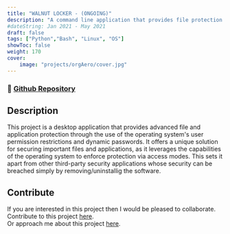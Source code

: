 ```yaml
---
title: "WALNUT LOCKER - (ONGOING)"
description: "A command line application that provides file protection through the use of the operating system's user permission modes. | Tech Stack: Python, Bash."
#dateString: Jan 2021 - May 2021
draft: false
tags: ["Python","Bash", "Linux", "OS"]
showToc: false
weight: 170
cover:
    image: "projects/orgAero/cover.jpg"
--- 
```

### 🔗 [Github Repository](https://github.com/NehalH/Walnut-Locker)

## Description
This project is a desktop application that provides advanced file and application protection through the use of the operating system's user permission restrictions and dynamic passwords. It offers a unique solution for securing important files and applications, as it leverages the capabilities of the operating system to enforce protection via access modes. This sets it apart from other third-party security applications whose security can be breached simply by removing/uninstallig the software.

## Contribute
If you are interested in this project then I would be pleased to collaborate. 
Contribute to this project [here](https://github.com/NehalH/Walnut-Locker).  
Or approach me about this project [here](/).
